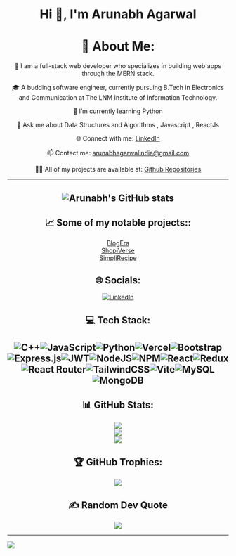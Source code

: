 <h1 align="center">Hi 👋, I'm Arunabh Agarwal</h1>

<h1 align="center">💫 About Me:</h1>

<p align="center">👋 I am a full-stack web developer who specializes in building web apps through the MERN stack.</p>

<p align="center">🎓 A budding software engineer, currently pursuing B.Tech in Electronics and Communication at The LNM Institute of Information Technology.</p>

<p align="center">🌱 I’m currently learning Python</p>

<p align="center">💬 Ask me about Data Structures and Algorithms , Javascript , ReactJs </p>

<p align="center">🌐 Connect with me: <a href="https://www.linkedin.com/in/arunabh-agarwal/">LinkedIn</a></p>
<p align="center">📫 Contact me: <a href="mailto:arunabhagarwalindia@gmail.com">arunabhagarwalindia@gmail.com</a></p>
<p align="center">👨‍💻 All of my projects are available at: <a href="https://github.com/Arunabh0409?tab=repositories">Github Repositories</a></p>

---

## <p align="center">![Arunabh's GitHub stats](https://github-readme-stats.vercel.app/api?username=Arunabh0409&show_icons=true&theme=radical)</p>




## <h2 align="center">📈 Some of my notable projects::</h2><p align="center">[BlogEra](https://github.com/Arunabh0409/BlogEra)<br>[ShopiVerse](https://github.com/Arunabh0409/ShopiVerse)<br> [SimpliRecipe](https://github.com/Arunabh0409/SimpliRecipe)</p>


## <h2 align="center">🌐 Socials:</h2><p align="center">[![LinkedIn](https://img.shields.io/badge/LinkedIn-%230077B5.svg?logo=linkedin&logoColor=white)](https://linkedin.com/in/https://www.linkedin.com/in/arunabh-agarwal/)</p>

## <h2 align="center">💻 Tech Stack:</h2>
## <div align="center"><div style="display: flex; flex-wrap: wrap; justify-content: center;">![C++](https://img.shields.io/badge/c++-%2300599C.svg?style=for-the-badge&logo=c%2B%2B&logoColor=white)![JavaScript](https://img.shields.io/badge/javascript-%23323330.svg?style=for-the-badge&logo=javascript&logoColor=%23F7DF1E)![Python](https://img.shields.io/badge/python-3670A0?style=for-the-badge&logo=python&logoColor=ffdd54)![Vercel](https://img.shields.io/badge/vercel-%23000000.svg?style=for-the-badge&logo=vercel&logoColor=white)![Bootstrap](https://img.shields.io/badge/bootstrap-%238511FA.svg?style=for-the-badge&logo=bootstrap&logoColor=white)![Express.js](https://img.shields.io/badge/express.js-%23404d59.svg?style=for-the-badge&logo=express&logoColor=%2361DAFB)![JWT](https://img.shields.io/badge/JWT-black?style=for-the-badge&logo=JSON%20web%20tokens)![NodeJS](https://img.shields.io/badge/node.js-6DA55F?style=for-the-badge&logo=node.js&logoColor=white)![NPM](https://img.shields.io/badge/NPM-%23CB3837.svg?style=for-the-badge&logo=npm&logoColor=white)![React](https://img.shields.io/badge/react-%2320232a.svg?style=for-the-badge&logo=react&logoColor=%2361DAFB)![Redux](https://img.shields.io/badge/redux-%23593d88.svg?style=for-the-badge&logo=redux&logoColor=white)![React Router](https://img.shields.io/badge/React_Router-CA4245?style=for-the-badge&logo=react-router&logoColor=white)![TailwindCSS](https://img.shields.io/badge/tailwindcss-%2338B2AC.svg?style=for-the-badge&logo=tailwind-css&logoColor=white)![Vite](https://img.shields.io/badge/vite-%23646CFF.svg?style=for-the-badge&logo=vite&logoColor=white)![MySQL](https://img.shields.io/badge/mysql-%2300000f.svg?style=for-the-badge&logo=mysql&logoColor=white)![MongoDB](https://img.shields.io/badge/MongoDB-%234ea94b.svg?style=for-the-badge&logo=mongodb&logoColor=white)</div></div>


 
## <h2 align="center">📊 GitHub Stats:</h2><div align="center"><img src="https://github-readme-stats.vercel.app/api?username=Arunabh0409&theme=dark&hide_border=false&include_all_commits=false&count_private=false" /><br/><img src="https://github-readme-streak-stats.herokuapp.com/?user=Arunabh0409&theme=dark&hide_border=false" /><br/><img src="https://github-readme-stats.vercel.app/api/top-langs/?username=Arunabh0409&theme=dark&hide_border=false&include_all_commits=false&count_private=false&layout=compact" /></div>

## <h2 align="center">🏆 GitHub Trophies:</h2><p align="center"><img src="https://github-profile-trophy.vercel.app/?username=Arunabh0409&theme=radical&no-frame=false&no-bg=true&margin-w=4" /></p>

## <h2 align="center">✍️ Random Dev Quote</h2><p align="center"><p align="center">![](https://quotes-github-readme.vercel.app/api?type=horizontal&theme=radical)</p>

---
[![](https://visitcount.itsvg.in/api?id=Arunabh0409&icon=0&color=0)](https://visitcount.itsvg.in)

<!-- Proudly created with GPRM ( https://gprm.itsvg.in ) -->
